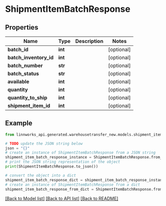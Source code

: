 # ShipmentItemBatchResponse


## Properties

Name | Type | Description | Notes
------------ | ------------- | ------------- | -------------
**batch_id** | **int** |  | [optional] 
**batch_inventory_id** | **int** |  | [optional] 
**batch_number** | **str** |  | [optional] 
**batch_status** | **str** |  | [optional] 
**available** | **int** |  | [optional] 
**quantity** | **int** |  | [optional] 
**quantity_to_ship** | **int** |  | [optional] 
**shipment_item_id** | **int** |  | [optional] 

## Example

```python
from linnworks_api.generated.warehousetransfer_new.models.shipment_item_batch_response import ShipmentItemBatchResponse

# TODO update the JSON string below
json = "{}"
# create an instance of ShipmentItemBatchResponse from a JSON string
shipment_item_batch_response_instance = ShipmentItemBatchResponse.from_json(json)
# print the JSON string representation of the object
print(ShipmentItemBatchResponse.to_json())

# convert the object into a dict
shipment_item_batch_response_dict = shipment_item_batch_response_instance.to_dict()
# create an instance of ShipmentItemBatchResponse from a dict
shipment_item_batch_response_from_dict = ShipmentItemBatchResponse.from_dict(shipment_item_batch_response_dict)
```
[[Back to Model list]](../README.md#documentation-for-models) [[Back to API list]](../README.md#documentation-for-api-endpoints) [[Back to README]](../README.md)


